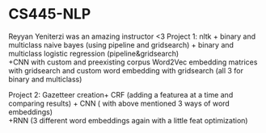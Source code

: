 # CS445-NLP
Reyyan Yeniterzi was an amazing instructor &lt;3
Project 1: nltk + binary and multiclass  naive bayes (using pipeline and gridsearch) + binary and multiclass logistic regression (pipeline&gridsearch)  
+CNN with custom and preexisting corpus Word2Vec embedding matrices with gridsearch and custom word embedding with gridsearch (all 3 for binary and multiclass)  
   
Project 2: Gazetteer creation+ CRF (adding a featurea at a time and comparing results) + CNN ( with above mentioned 3 ways of word embeddings)  
+RNN (3 different word embeddings again with a little feat optimization)
